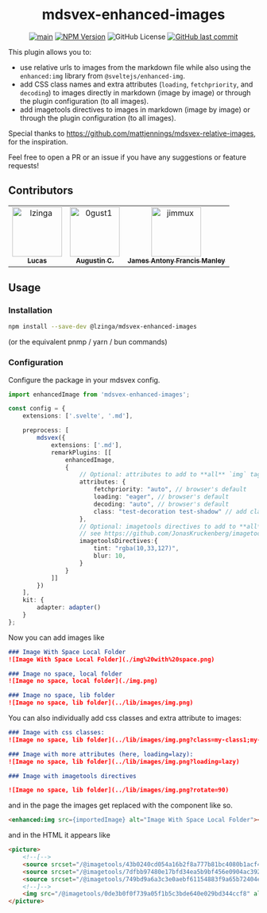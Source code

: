 <h1 align="center">mdsvex-enhanced-images</h1>
<p align="center" style="text-decoration: none;">
	<a href="https://github.com/lzinga/mdsvex-enhanced-images/actions/workflows/main.yml"><img src="https://github.com/lzinga/mdsvex-enhanced-images/actions/workflows/main.yml/badge.svg" alt="main"></a>
	<a href="https://www.npmjs.com/package/@lzinga/mdsvex-enhanced-images"><img alt="NPM Version" src="https://img.shields.io/npm/v/%40lzinga%2Fmdsvex-enhanced-images"></a>
	<img alt="GitHub License" src="https://img.shields.io/github/license/lzinga/mdsvex-enhanced-images">
	<a href="https://github.com/lzinga/mdsvex-enhanced-images/commits/main/"><img alt="GitHub last commit" src="https://img.shields.io/github/last-commit/lzinga/mdsvex-enhanced-images"></a>
</p>


This plugin allows you to: 
- use relative urls to images from the markdown file while also using the `enhanced:img` library from `@sveltejs/enhanced-img`.
- add CSS class names and extra attributes (`loading`, `fetchpriority`, and `decoding`) to images directly in markdown (image by image) or through the plugin configuration (to all images).
- add imagetools directives to images in markdown (image by image) or through the plugin configuration (to all images).

Special thanks to https://github.com/mattjennings/mdsvex-relative-images, for the inspiration.

Feel free to open a PR or an issue if you have any suggestions or feature requests!

## Contributors

<!-- readme: collaborators,contributors -start -->
<table>
	<tbody>
		<tr>
            <td align="center">
                <a href="https://github.com/lzinga">
                    <img src="https://avatars.githubusercontent.com/u/9082450?v=4" width="100;" alt="lzinga"/>
                    <br />
                    <sub><b>Lucas</b></sub>
                </a>
            </td>
            <td align="center">
                <a href="https://github.com/0gust1">
                    <img src="https://avatars.githubusercontent.com/u/578154?v=4" width="100;" alt="0gust1"/>
                    <br />
                    <sub><b>Augustin C.</b></sub>
                </a>
            </td>
            <td align="center">
                <a href="https://github.com/jimmux">
                    <img src="https://avatars.githubusercontent.com/u/4867161?v=4" width="100;" alt="jimmux"/>
                    <br />
                    <sub><b>James Antony Francis Manley</b></sub>
                </a>
            </td>
		</tr>
	<tbody>
</table>
<!-- readme: collaborators,contributors -end -->


## Usage

### Installation

```bash
npm install --save-dev @lzinga/mdsvex-enhanced-images
```

(or the equivalent pnmp / yarn / bun commands)

### Configuration

Configure the package in your mdsvex config.

```ts
import enhancedImage from 'mdsvex-enhanced-images';

const config = {
	extensions: ['.svelte', '.md'],

	preprocess: [
		mdsvex({
			extensions: ['.md'],
			remarkPlugins: [[
				enhancedImage,
				{
					// Optional: attributes to add to **all** `img` tags
					attributes: {
						fetchpriority: "auto", // browser's default
						loading: "eager", // browser's default
						decoding: "auto", // browser's default
						class: "test-decoration test-shadow" // add classes to all images
					},
					// Optional: imagetools directives to add to **all** `img` tags
					// see https://github.com/JonasKruckenberg/imagetools/blob/main/docs/directives.md#format
					imagetoolsDirectives:{
						tint: "rgba(10,33,127)",
						blur: 10,
					}
				}
			]]
		})
	],
	kit: {
		adapter: adapter()
	}
};

```

Now you can add images like

```markdown
### Image With Space Local Folder
![Image With Space Local Folder](./img%20with%20space.png)

### Image no space, local folder
![Image no space, local folder](./img.png)

### Image no space, lib folder
![Image no space, lib folder](../lib/images/img.png)
```

You can also individually add css classes and extra attribute to images:

```markdown
### Image with css classes:
![Image no space, lib folder](../lib/images/img.png?class=my-class1;my-class2)

### Image with more attributes (here, loading=lazy):
![Image no space, lib folder](../lib/images/img.png?loading=lazy)

### Image with imagetools directives

![Image no space, lib folder](../lib/images/img.png?rotate=90)
```

and in the page the images get replaced with the component like so.

```html
<enhanced:img src={importedImage} alt="Image With Space Local Folder"></enhanced:img>
```

and in the HTML it appears like
```html
<picture>
    <!--[-->
    <source srcset="/@imagetools/43b0240cd054a16b2f8a777b81bc4080b1acf480 64w, /@imagetools/158187b3c4aa0009b5a8dab06fd646564597d12f 128w" type="image/avif" />
    <source srcset="/@imagetools/7dfbb97480e17bfd34ea5b9bf456e0904ac39232 64w, /@imagetools/51b34cea801d67387212057d7d251b64e3bcf3b5 128w" type="image/webp" />
    <source srcset="/@imagetools/749bd9a6a3c3e0aebf61154883f9a65b72404e47 64w, /@imagetools/0de3b0f0f739a05f1b5c3bde640e029bd344ccf8 128w" type="image/png" />
    <!--]-->
    <img src="/@imagetools/0de3b0f0f739a05f1b5c3bde640e029bd344ccf8" alt="abc" width="128" height="128" />
</picture>
```

